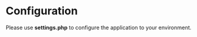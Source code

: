 Configuration
=============
Please use **settings.php** to configure the application to your environment.